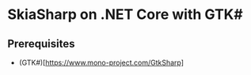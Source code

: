 # SkiaSharp on .NET Core with GTK#

## Prerequisites

 - (GTK#)[https://www.mono-project.com/GtkSharp]
